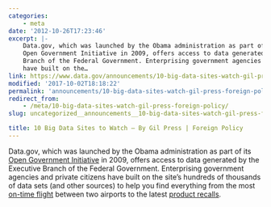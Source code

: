 ```yaml
---
categories:
    - meta
date: '2012-10-26T17:23:46'
excerpt: |-
    Data.gov, which was launched by the Obama administration as part of its
    Open Government Initiative in 2009, offers access to data generated by the Executive
    Branch of the Federal Government. Enterprising government agencies and private citizens
    have built on the…
link: https://www.data.gov/announcements/10-big-data-sites-watch-gil-press-foreign-policy
modified: '2017-10-02T18:18:22'
permalink: 'announcements/10-big-data-sites-watch-gil-press-foreign-policy/'
redirect_from:
    - /meta/10-big-data-sites-watch-gil-press-foreign-policy/
slug: uncategorized__announcements__10-big-data-sites-watch-gil-press-foreign-policy

title: 10 Big Data Sites to Watch – By Gil Press | Foreign Policy
---
```


Data.gov, which was launched by the Obama administration as part of its [Open Government Initiative](https://obamawhitehouse.archives.gov/blog/2009/12/16/changing-way-washington-works) in 2009, offers access to data generated by the Executive Branch of the Federal Government. Enterprising government agencies and private citizens have built on the site’s hundreds of thousands of data sets (and other sources) to help you find everything from the most [on-time flight](http://flyontime.us/) between two airports to the latest [product recalls](http://recalls.gov/).
